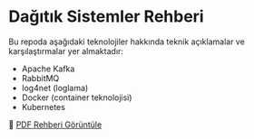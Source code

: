# Dağıtık Sistemler Rehberi

Bu repoda aşağıdaki teknolojiler hakkında teknik açıklamalar ve karşılaştırmalar yer almaktadır:

- Apache Kafka
- RabbitMQ
- log4net (loglama)
- Docker (container teknolojisi)
- Kubernetes 

📎 [PDF Rehberi Görüntüle](./Kafka_RabbitMQ_Log4net_Docker_K8s_Guide.pdf)
